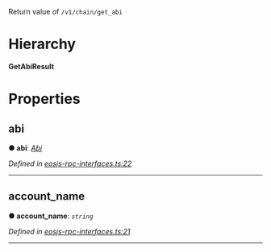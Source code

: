

Return value of `/v1/chain/get_abi`

# Hierarchy

**GetAbiResult**

# Properties

<a id="abi"></a>

##  abi

**● abi**: *[Abi](rpc_interfaces.abi.md)*

*Defined in [eosjs-rpc-interfaces.ts:22](https://github.com/EOSIO/eosjs/blob/b4493a9/src/eosjs-rpc-interfaces.ts#L22)*

___
<a id="account_name"></a>

##  account_name

**● account_name**: *`string`*

*Defined in [eosjs-rpc-interfaces.ts:21](https://github.com/EOSIO/eosjs/blob/b4493a9/src/eosjs-rpc-interfaces.ts#L21)*

___

